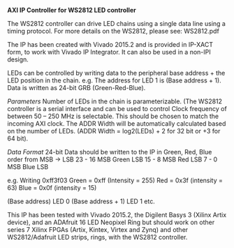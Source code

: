 **AXI IP Controller for WS2812 LED controller**

The WS2812 controller can drive LED chains using a single data line using a timing protocol. For more details on the WS2812, please see:
WS2812.pdf 

The IP has been created with Vivado 2015.2 and is provided in IP-XACT form, to work with Vivado IP Integrator. It can also be used in a non-IPI design.

LEDs can be controlled by writing data to the peripheral base address + the LED position in the chain. e.g. The address for LED 1 is (Base address + 1). Data is written as 24-bit GRB (Green-Red-Blue).

*Parameters*
Number of LEDs in the chain is parameterizable. (The WS2812 controller is a serial interface and can be used to control 
Clock frequency of between 50 – 250 MHz is selectable. This should be chosen to match the incoming AXI clock.
The ADDR Width will be automatically calculated based on the number of LEDs. (ADDR Width = log2(LEDs) + 2 for 32 bit or +3 for 64 bit).

*Data Format*
24-bit Data should be written to the IP in Green, Red, Blue order from MSB -> LSB
23 - 16 MSB Green LSB 
15 - 	8 MSB Red LSB
 7 -  0 MSB Blue	LSB
		 	
e.g. Writing 0xff3f03 
Green = 0xff (Intensity = 255)
Red   = 0x3f (intensity =  63)
Blue  = 0x0f (intensity =  15)

(Base address)		LED 0
(Base address + 1) 	LED 1
etc.

This IP has been tested with Vivado 2015.2, the Digilent Basys 3 (Xilinx Artix device), and an ADAfruit 16 LED Neopixel Ring but should work on other series 7 Xilinx FPGAs (Artix, Kintex, Virtex and Zynq) and other WS2812/Adafruit LED strips, rings, with the WS2812 controller. 